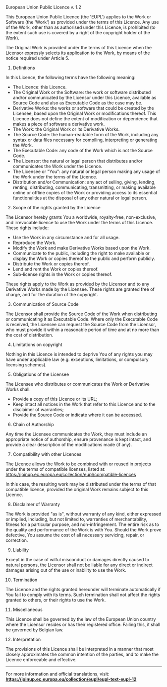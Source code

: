 European Union Public Licence v. 1.2

This European Union Public Licence (the 'EUPL') applies to the Work or Software (the 'Work') as provided under the terms of this Licence. Any use of the Work, other than as authorised under this Licence, is prohibited (to the extent such use is covered by a right of the copyright holder of the Work).

The Original Work is provided under the terms of this Licence when the Licensor expressly selects its application to the Work, by means of the notice required under Article 5.

1. Definitions

In this Licence, the following terms have the following meaning:
- The Licence: this Licence.
- The Original Work or the Software: the work or software distributed and/or communicated by the Licensor under this Licence, available as Source Code and also as Executable Code as the case may be.
- Derivative Works: the works or software that could be created by the Licensee, based upon the Original Work or modifications thereof. This Licence does not define the extent of modification or dependence that makes a piece of software a derivative work.
- The Work: the Original Work or its Derivative Works.
- The Source Code: the human-readable form of the Work, including any syntax or data files necessary for compiling, interpreting or generating the Work.
- The Executable Code: any code of the Work which is not the Source Code.
- The Licensor: the natural or legal person that distributes and/or communicates the Work under the Licence.
- The Licensee or "You": any natural or legal person making any usage of the Work under the terms of the Licence.
- Distribution and/or Communication: any act of selling, giving, lending, renting, distributing, communicating, transmitting, or making available online or offline copies of the Work or providing access to its essential functionalities at the disposal of any other natural or legal person.

2. Scope of the rights granted by the Licence

The Licensor hereby grants You a worldwide, royalty-free, non-exclusive, and irrevocable licence to use the Work under the terms of this Licence. These rights include:
- Use the Work in any circumstance and for all usage.
- Reproduce the Work.
- Modify the Work and make Derivative Works based upon the Work.
- Communicate to the public, including the right to make available or display the Work or copies thereof to the public and perform publicly.
- Distribute the Work or copies thereof.
- Lend and rent the Work or copies thereof.
- Sub-license rights in the Work or copies thereof.

These rights apply to the Work as provided by the Licensor and to any Derivative Works made by the Licensee. These rights are granted free of charge, and for the duration of the copyright.

3. Communication of Source Code

The Licensor shall provide the Source Code of the Work when distributing or communicating it as Executable Code. Where only the Executable Code is received, the Licensee can request the Source Code from the Licensor, who must provide it within a reasonable period of time and at no more than the cost of distribution.

4. Limitations on copyright

Nothing in this Licence is intended to deprive You of any rights you may have under applicable law (e.g. exceptions, limitations, or compulsory licensing schemes). 

5. Obligations of the Licensee

The Licensee who distributes or communicates the Work or Derivative Works shall:
- Provide a copy of this Licence or its URL;
- Keep intact all notices in the Work that refer to this Licence and to the disclaimer of warranties;
- Provide the Source Code or indicate where it can be accessed.

6. Chain of Authorship

Any time the Licensee communicates the Work, they must include an appropriate notice of authorship, ensure provenance is kept intact, and provide a clear description of the modifications made (if any).

7. Compatibility with other Licences

The Licence allows the Work to be combined with or reused in projects under the terms of compatible licenses, listed at:
https://joinup.ec.europa.eu/collection/eupl/compatible-licences

In this case, the resulting work may be distributed under the terms of that compatible licence, provided the original Work remains subject to this Licence.

8. Disclaimer of Warranty

The Work is provided "as is", without warranty of any kind, either expressed or implied, including, but not limited to, warranties of merchantability, fitness for a particular purpose, and non-infringement. The entire risk as to the quality and performance of the Work is with You. Should the Work prove defective, You assume the cost of all necessary servicing, repair, or correction.

9. Liability

Except in the case of wilful misconduct or damages directly caused to natural persons, the Licensor shall not be liable for any direct or indirect damages arising out of the use or inability to use the Work.

10. Termination

The Licence and the rights granted hereunder will terminate automatically if You fail to comply with its terms. Such termination shall not affect the rights granted to others, or their rights to use the Work.

11. Miscellaneous

This Licence shall be governed by the law of the European Union country where the Licensor resides or has their registered office. Failing this, it shall be governed by Belgian law.

12. Interpretation

The provisions of this Licence shall be interpreted in a manner that most closely approximates the common intention of the parties, and to make the Licence enforceable and effective.

---

For more information and official translations, visit:  
**https://joinup.ec.europa.eu/collection/eupl/eupl-text-eupl-12**
